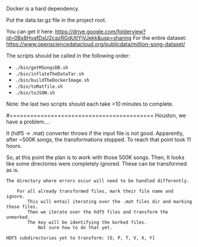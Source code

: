 Docker is a hard dependency.

Put the data.tar.gz file in the project root.

You can get it here: https://drive.google.com/folderview?id=0Bx8HvafDsU2cazRGdUtlYjVJekk&usp=sharing
For the entire dataset: https://www.opensciencedatacloud.org/publicdata/million-song-dataset/

The scripts should be called in the following order:

   + `./bin/getMSongsDB.sh`
   + `./bin/inflateTheDataTar.sh`
   + `./bin/buildTheDockerImage.sh`
   + `./bin/toMatfile.sh`
   + `./bin/toJSON.sh`

Note: the last two scripts should each take >10 minutes to complete.


#==========================================
Houston, we have a problem....

It (hdf5 -> .mat) converter throws if the input file is not good.
Apparently, after ~500K songs, the transformations stopped.
To reach that point took 11 hours.

So, at this point the plan is to work with those 500K songs.
Then,
	It looks like some directories were completely ignored.
	These can be transformed as is.

	The directory where errors occur will need to be handled differently.

		For all already transformed files, mark their file name and ignore.
			This will entail iterating over the .mat files dir and marking those files.
			Then we iterate over the hdf5 files and transform the unmarked.
			The key will be identifying the borked files.
				Not sure how to do that yet.

	HDF5 subdirectories yet to transform: [O, P, T, V, X, Y]	
